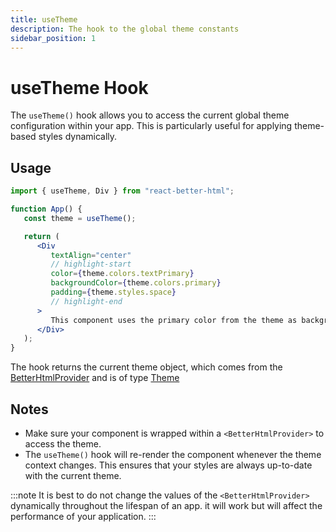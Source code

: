 ```yaml
---
title: useTheme
description: The hook to the global theme constants
sidebar_position: 1
---
```


# useTheme Hook

The `useTheme()` hook allows you to access the current global theme configuration within your app. This is particularly useful for applying theme-based styles dynamically.

## Usage

```jsx
import { useTheme, Div } from "react-better-html";

function App() {
   const theme = useTheme();

   return (
      <Div
         textAlign="center"
         // highlight-start
         color={theme.colors.textPrimary}
         backgroundColor={theme.colors.primary}
         padding={theme.styles.space}
         // highlight-end
      >
         This component uses the primary color from the theme as background color.
      </Div>
   );
}
```

The hook returns the current theme object, which comes from the [BetterHtmlProvider](../getting-started/configuration#theme-configuration) and is of type [Theme](../types/theme)

## Notes

-  Make sure your component is wrapped within a `<BetterHtmlProvider>` to access the theme.
-  The `useTheme()` hook will re-render the component whenever the theme context changes. This ensures that your styles are always up-to-date with the current theme.

:::note
It is best to do not change the values of the `<BetterHtmlProvider>` dynamically throughout the lifespan of an app. it will work but will affect the performance of your application.
:::
